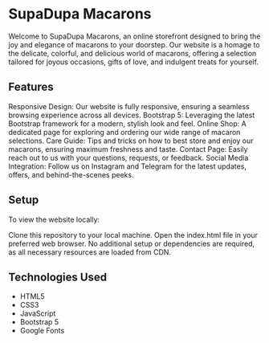 # SupaDupa Macarons
Welcome to SupaDupa Macarons, an online storefront designed to bring the joy and elegance of macarons to your doorstep. Our website is a homage to the delicate, colorful, and delicious world of macarons, offering a selection tailored for joyous occasions, gifts of love, and indulgent treats for yourself.

## Features
Responsive Design: Our website is fully responsive, ensuring a seamless browsing experience across all devices.
Bootstrap 5: Leveraging the latest Bootstrap framework for a modern, stylish look and feel.
Online Shop: A dedicated page for exploring and ordering our wide range of macaron selections.
Care Guide: Tips and tricks on how to best store and enjoy our macarons, ensuring maximum freshness and taste.
Contact Page: Easily reach out to us with your questions, requests, or feedback.
Social Media Integration: Follow us on Instagram and Telegram for the latest updates, offers, and behind-the-scenes peeks.

## Setup
To view the website locally:

Clone this repository to your local machine.
Open the index.html file in your preferred web browser.
No additional setup or dependencies are required, as all necessary resources are loaded from CDN.

## Technologies Used
- HTML5
- CSS3
- JavaScript
- Bootstrap 5
- Google Fonts

